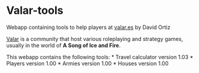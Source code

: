 # Valar-tools

Webapp containing tools to help players at 
    [valar.es](www.valar.es) by David Ortiz

[Valar](www.valar.es) is a community that host various roleplaying 
    and strategy games, usually in the world of <strong>A Song of Ice and Fire</strong>.
    
This webapp contains the following tools:
    * Travel calculator version 1.03
    * Players version 1.00
    * Armies version 1.00
    * Houses version 1.00